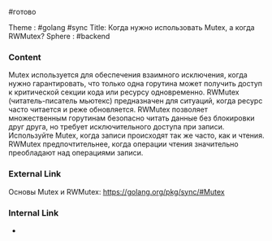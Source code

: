 #готово 

Theme : #golang  #sync
Title: Когда нужно использовать Mutex, а когда RWMutex?
Sphere : #backend 

### Content

Mutex используется для обеспечения взаимного исключения, когда нужно гарантировать, что только одна горутина может получить доступ к критической секции кода или ресурсу одновременно. RWMutex (читатель-писатель мьютекс) предназначен для ситуаций, когда ресурс часто читается и реже обновляется. RWMutex позволяет множественным горутинам безопасно читать данные без блокировки друг друга, но требует исключительного доступа при записи. Используйте Mutex, когда записи происходят так же часто, как и чтения. RWMutex предпочтительнее, когда операции чтения значительно преобладают над операциями записи.

### External Link

Основы Mutex и RWMutex: https://golang.org/pkg/sync/#Mutex

### Internal Link

- 